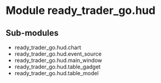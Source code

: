 Module ready_trader_go.hud
==========================

Sub-modules
-----------
* ready_trader_go.hud.chart
* ready_trader_go.hud.event_source
* ready_trader_go.hud.main_window
* ready_trader_go.hud.table_gadget
* ready_trader_go.hud.table_model
